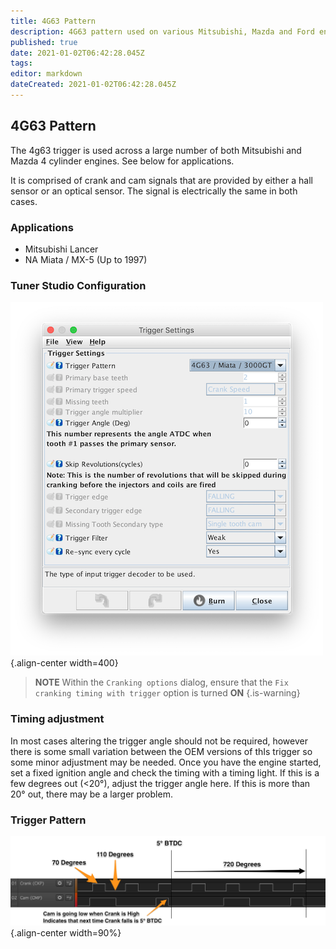 ```yaml
---
title: 4G63 Pattern
description: 4G63 pattern used on various Mitsubishi, Mazda and Ford engines
published: true
date: 2021-01-02T06:42:28.045Z
tags: 
editor: markdown
dateCreated: 2021-01-02T06:42:28.045Z
---
```


## 4G63 Pattern
The 4g63 trigger is used across a large number of both Mitsubishi and Mazda 4 cylinder engines. See below for applications.

It is comprised of crank and cam signals that are provided by either a hall sensor or an optical sensor. The signal is electrically the same in both cases.

### Applications

- Mitsubishi Lancer
- NA Miata / MX-5 (Up to 1997)

### Tuner Studio Configuration

![4g63_triggerconfig.png](/img/decoders/4g63_triggerconfig.png){.align-center width=400}

> **NOTE** Within the `Cranking options` dialog, ensure that the `Fix cranking timing with trigger` option is turned **ON**
{.is-warning}


### Timing adjustment

In most cases altering the trigger angle should not be required, however there is some small variation between the OEM versions of thIs trigger so some minor adjustment may be needed. Once you have the engine started, set a fixed ignition angle and check the timing with a timing light. If this is a few degrees out (&lt;20°), adjust the trigger angle here. If this is more than 20° out, there may be a larger problem.

### Trigger Pattern

![4g63_trace.png](/img/decoders/4g63_trace.png){.align-center width=90%}